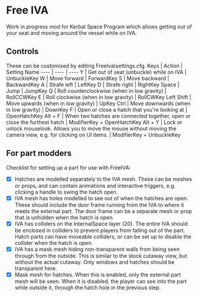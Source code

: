# Free IVA

Work in progress mod for Kerbal Space Program which allows getting out of your seat and moving around the vessel while on IVA.

## Controls
These can be customised by editing FreeIva\settings.cfg.
Keys | Action | Setting Name
---- | ---- | ----
Y | Get out of seat (unbuckle) while on IVA | UnbuckleKey
W | Move forward | ForwardKey
S | Move backward | BackwardKey
A | Strafe left | LeftKey
D | Strafe right | RightKey
Space | Jump | JumpKey
Q | Roll counterclockwise (when in low gravity) | RollCCWKey
E | Roll clockwise (when in low gravity) | RollCWKey
Left Shift | Move upwards (when in low gravity) | UpKey
Ctrl | Move downwards (when in low gravity) | DownKey
F | Open or close a hatch that you're looking at | OpenHatchKey
Alt + F | When two hatches are connected together, open or close the furthest hatch | ModifierKey + OpenHatchKey
Alt + Y | Lock or unlock mouselook. Allows you to move the mouse without moving the camera view, e.g. for clicking on UI items. | ModifierKey + UnbuckleKey

## For part modders
Checklist for setting up a part for use with FreeIVA:
- [X] Hatches are modelled separately to the IVA mesh. These can be meshes or props, and can contain animations and interactive triggers, e.g. clicking a handle to swing the hatch open.
- [X] IVA mesh has holes modelled to see out of when the hatches are open. These should include the door frame running from the IVA to where it meets the external part. The door frame can be a separate mesh or prop that is unhidden when the hatch is open.
- [X] IVA has colliders on the InternalSpace layer (20). The entire IVA should be enclosed in colliders to prevent players from falling out of the part. Hatch parts can have moveable colliders, or can be set up to disable the collider when the hatch is open.
- [X] IVA has a mask mesh hiding non-transparent walls from being seen through from the outside. This is similar to the stock cutaway view, but without the actual cutaway. Only windows and hatches should be transparent here.
- [X] Mask mesh for hatches. When this is enabled, only the external part mesh will be seen. When it is disabled, the player can see into the part while outside it, through the hatch hole in the previous step.
